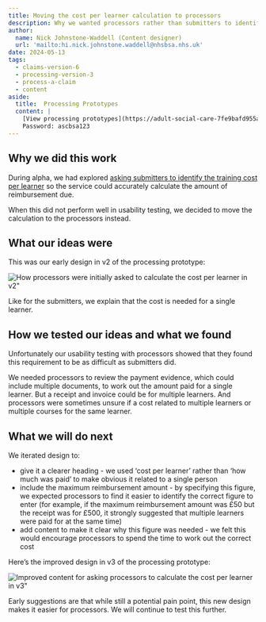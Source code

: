 ```yaml
---
title: Moving the cost per learner calculation to processors
description: Why we wanted processors rather than submitters to identify the training cost per learner.
author:
  name: Nick Johnstone-Waddell (Content designer)
  url: 'mailto:hi.nick.johnstone.waddell@nhsbsa.nhs.uk'
date: 2024-05-13
tags:
  - claims-version-6
  - processing-version-3
  - process-a-claim
  - content
aside:
  title:  Processing Prototypes
  content: |
    [View processing prototypes](https://adult-social-care-7fe9bafd955a.herokuapp.com/version-index?area=Processing) 
    Password: ascbsa123
---
```


## Why we did this work

During alpha, we had explored [asking submitters to identify the training cost per learner](/claims/cost-per-learner-submitter/) so the service could accurately calculate the amount of reimbursement due.

When this did not perform well in usability testing, we decided to move the calculation to the processors instead.

## What our ideas were

This was our early design in v2 of the processing prototype:

![How processors were initially asked to calculate the cost per learner in v2"](cost-per-learner-v2.png "How processors were initially asked to calculate the cost per learner in v2")

Like for the submitters, we explain that the cost is needed for a single learner.

## How we tested our ideas and what we found

Unfortunately our usability testing with processors showed that they found this requirement to be as difficult as submitters did.

We needed processors to review the payment evidence, which could include multiple documents, to work out the amount paid for a single learner. But a receipt and invoice could be for multiple learners. And processors were sometimes unsure if a cost related to multiple learners or multiple courses for the same learner.

## What we will do next

We iterated design to:

* give it a clearer heading - we used ‘cost per learner’ rather than ‘how much was paid’ to make obvious it related to a single person
* include the maximum reimbursement amount - by specifying this figure, we expected processors to find it easier to identify the correct figure to enter (for example, if the maximum reimbursement amount was £50 but the receipt was for £500, it strongly suggested that multiple learners were paid for at the same time)
* add content to make it clear why this figure was needed - we felt this would encourage processors to spend the time to work out the correct cost

Here’s the improved design in v3 of the processing prototype:

![Improved content for asking processors to calculate the cost per learner in v3"](cost-per-learner-v2.png "Improved content for asking processors to calculate the cost per learner in v3")

Early suggestions are that while still a potential pain point, this new design makes it easier for processors. We will continue to test this further.
